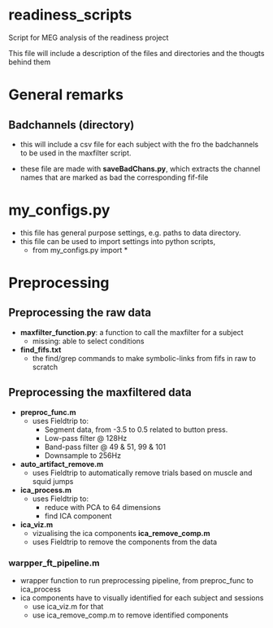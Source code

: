 readiness_scripts
=================

Script for MEG analysis of the readiness project

This file will include a description of the files and directories and the thougts behind them


# General remarks
## Badchannels (directory)
- this will include a csv file for each subject with the fro the badchannels to be used in the maxfilter script.

- these file are made with **saveBadChans.py**, which extracts the channel names that are marked as bad the corresponding fif-file

# my\_configs.py
- this file has general purpose settings, e.g. paths to data directory.
- this file can be used to import settings into python scripts, 
    - from my\_configs.py import *

# Preprocessing 
## Preprocessing the raw data
- **maxfilter_function.py**: 
    a function to call the maxfilter for a subject
    - missing: able to select conditions
- **find\_fifs.txt**
    - the find/grep commands to make symbolic-links from fifs in raw to scratch

## Preprocessing the maxfiltered data
- **preproc_func.m**
    - uses Fieldtrip to:
        - Segment data, from -3.5 to 0.5 related to button press.
        - Low-pass filter @ 128Hz
        - Band-pass filter @ 49 & 51, 99 & 101
        - Downsample to 256Hz
- **auto\_artifact\_remove.m**
    - uses Fieldtrip to automatically remove trials based on muscle and squid jumps
- **ica\_process.m**
     - uses Fieldtrip to:
        - reduce with PCA to 64 dimensions
        - find ICA component
- **ica\_viz.m**
    - vizualising the ica components
  **ica\_remove_comp.m**
    - uses Fieldtrip to remove the components from the data
### warpper\_ft\_pipeline.m
- wrapper function to run preprocessing pipeline, from preproc\_func to ica\_process
- ica components have to visually identified for each subject and sessions
    - use ica\_viz.m for that 
    - use ica\_remove\_comp.m to remove identified components



